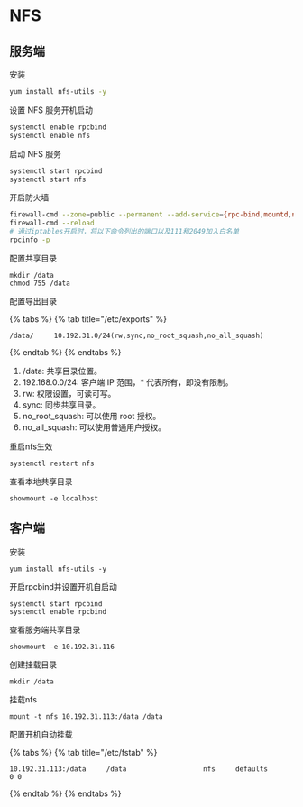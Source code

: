 # NFS

## 服务端

安装

```bash
yum install nfs-utils -y
```

设置 NFS 服务开机启动

```bash
systemctl enable rpcbind
systemctl enable nfs
```

启动 NFS 服务

```bash
systemctl start rpcbind
systemctl start nfs
```

开启防火墙

```bash
firewall-cmd --zone=public --permanent --add-service={rpc-bind,mountd,nfs}
firewall-cmd --reload
# 通过iptables开启时，将以下命令列出的端口以及111和2049加入白名单
rpcinfo -p
```

配置共享目录

```text
mkdir /data
chmod 755 /data
```

配置导出目录

{% tabs %}
{% tab title="/etc/exports" %}
```text
/data/     10.192.31.0/24(rw,sync,no_root_squash,no_all_squash)
```
{% endtab %}
{% endtabs %}

1. /data: 共享目录位置。
2. 192.168.0.0/24: 客户端 IP 范围，\* 代表所有，即没有限制。
3. rw: 权限设置，可读可写。
4. sync: 同步共享目录。
5. no\_root\_squash: 可以使用 root 授权。
6. no\_all\_squash: 可以使用普通用户授权。

重启nfs生效

```text
systemctl restart nfs
```

查看本地共享目录

```text
showmount -e localhost
```

## 客户端

安装

```text
yum install nfs-utils -y
```

开启rpcbind并设置开机自启动

```text
systemctl start rpcbind
systemctl enable rpcbind
```

查看服务端共享目录

```text
showmount -e 10.192.31.116
```

创建挂载目录

```text
mkdir /data
```

挂载nfs

```text
mount -t nfs 10.192.31.113:/data /data
```

配置开机自动挂载

{% tabs %}
{% tab title="/etc/fstab" %}
```text
10.192.31.113:/data     /data                   nfs     defaults        0 0
```
{% endtab %}
{% endtabs %}

